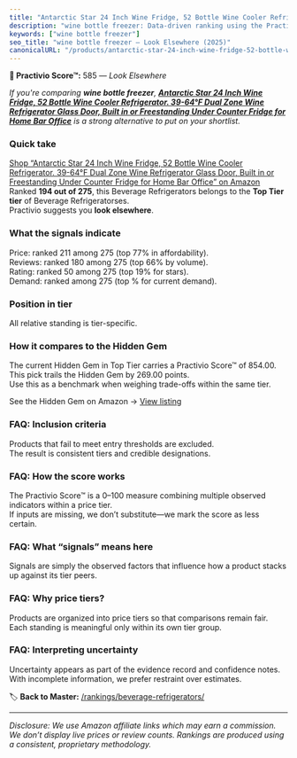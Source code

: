 ```yaml
---
title: "Antarctic Star 24 Inch Wine Fridge, 52 Bottle Wine Cooler Refrigerator. 39-64°F Dual Zone Wine Refrigerator Glass Door, Built in or Freestanding Under Counter Fridge for Home Bar Office"
description: "wine bottle freezer: Data-driven ranking using the Practivio Score™. Positioned by quality, value, demand, findability, momentum."
keywords: ["wine bottle freezer"]
seo_title: "wine bottle freezer — Look Elsewhere (2025)"
canonicalURL: "/products/antarctic-star-24-inch-wine-fridge-52-bottle-wine-cooler-refrigerator-39-64f-dual-zone-wine-refrigerator-glass-door-built-in-or-freestanding-under-counter-fridge-for-home-bar-office-B0F13KDBL7/"
---
```


**🚫 Practivio Score™:** 585 — _Look Elsewhere_


*If you're comparing **wine bottle freezer**, **[Antarctic Star 24 Inch Wine Fridge, 52 Bottle Wine Cooler Refrigerator. 39-64°F Dual Zone Wine Refrigerator Glass Door, Built in or Freestanding Under Counter Fridge for Home Bar Office](https://www.amazon.com/dp/B0F13KDBL7?tag=practivio-20)** is a strong alternative to put on your shortlist.*
### Quick take
[Shop “Antarctic Star 24 Inch Wine Fridge, 52 Bottle Wine Cooler Refrigerator. 39-64°F Dual Zone Wine Refrigerator Glass Door, Built in or Freestanding Under Counter Fridge for Home Bar Office” on Amazon](https://www.amazon.com/dp/B0F13KDBL7?tag=practivio-20)
Ranked **194 out of 275**, this Beverage Refrigerators belongs to the **Top Tier tier** of Beverage Refrigeratorses.  
Practivio suggests you **look elsewhere**.

### What the signals indicate
Price: ranked 211 among 275 (top 77% in affordability).  
Reviews: ranked 180 among 275 (top 66% by volume).  
Rating: ranked 50 among 275 (top 19% for stars).  
Demand: ranked  among 275 (top % for current demand).

### Position in tier
All relative standing is tier-specific.

### How it compares to the Hidden Gem
The current Hidden Gem in Top Tier carries a Practivio Score™ of 854.00.  
This pick trails the Hidden Gem by 269.00 points.  
Use this as a benchmark when weighing trade-offs within the same tier.  

See the Hidden Gem on Amazon → [View listing](https://www.amazon.com/dp/B09F9WX11W?tag=practivio-20)

### FAQ: Inclusion criteria
Products that fail to meet entry thresholds are excluded.  
The result is consistent tiers and credible designations.

### FAQ: How the score works
The Practivio Score™ is a 0–100 measure combining multiple observed indicators within a price tier.  
If inputs are missing, we don’t substitute—we mark the score as less certain.

### FAQ: What “signals” means here
Signals are simply the observed factors that influence how a product stacks up against its tier peers.

### FAQ: Why price tiers?
Products are organized into price tiers so that comparisons remain fair.  
Each standing is meaningful only within its own tier group.

### FAQ: Interpreting uncertainty
Uncertainty appears as part of the evidence record and confidence notes.  
With incomplete information, we prefer restraint over estimates.


🏷️ **Back to Master:** [/rankings/beverage-refrigerators/](/rankings/beverage-refrigerators/)

---
_Disclosure: We use Amazon affiliate links which may earn a commission. We don’t display live prices or review counts. Rankings are produced using a consistent, proprietary methodology._
